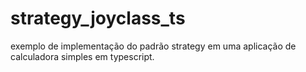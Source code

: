# strategy_joyclass_ts
exemplo de implementação do padrão strategy em uma aplicação de calculadora simples em typescript.
